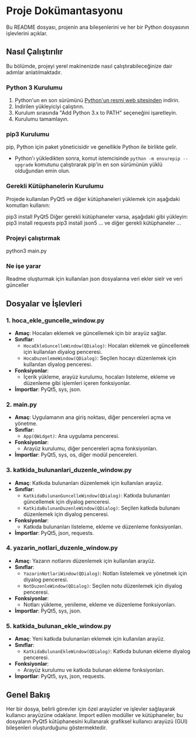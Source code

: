 # Proje Dokümantasyonu

Bu README dosyası, projenin ana bileşenlerini ve her bir Python dosyasının işlevlerini açıklar.

## Nasıl Çalıştırılır

Bu bölümde, projeyi yerel makinenizde nasıl çalıştırabileceğinize dair adımlar anlatılmaktadır.

### Python 3 Kurulumu

1. Python'un en son sürümünü [Python'un resmi web sitesinden](https://www.python.org/downloads/) indirin.
2. İndirilen yükleyiciyi çalıştırın.
3. Kurulum sırasında "Add Python 3.x to PATH" seçeneğini işaretleyin.
4. Kurulumu tamamlayın.

### pip3 Kurulumu

pip, Python için paket yöneticisidir ve genellikle Python ile birlikte gelir.

- Python'ı yükledikten sonra, komut istemcisinde `python -m ensurepip --upgrade` komutunu çalıştırarak pip'in en son sürümünün yüklü olduğundan emin olun.

### Gerekli Kütüphanelerin Kurulumu

Projede kullanılan PyQt5 ve diğer kütüphaneleri yüklemek için aşağıdaki komutları kullanın:


pip3 install PyQt5
Diğer gerekli kütüphaneler varsa, aşağıdaki gibi yükleyin:
pip3 install requests
pip3 install json5
 ... ve diğer gerekli kütüphaneler ...


### Projeyi çalıştırmak
python3 main.py

### Ne işe yarar
Readme oluşturmak için kullanılan json dosyalarına veri ekler sielr ve veri günceller

## Dosyalar ve İşlevleri

### 1. hoca_ekle_guncelle_window.py
- **Amaç**: Hocaları eklemek ve güncellemek için bir arayüz sağlar.
- **Sınıflar**:
  - `HocaEkleGuncelleWindow(QDialog)`: Hocaları eklemek ve güncellemek için kullanılan diyalog penceresi.
  - `HocaDuzenlemeWindow(QDialog)`: Seçilen hocayı düzenlemek için kullanılan diyalog penceresi.
- **Fonksiyonlar**:
  - İçerik yükleme, arayüz kurulumu, hocaları listeleme, ekleme ve düzenleme gibi işlemleri içeren fonksiyonlar.
- **İmportlar**: PyQt5, sys, json.

### 2. main.py
- **Amaç**: Uygulamanın ana giriş noktası, diğer pencereleri açma ve yönetme.
- **Sınıflar**:
  - `App(QWidget)`: Ana uygulama penceresi.
- **Fonksiyonlar**:
  - Arayüz kurulumu, diğer pencereleri açma fonksiyonları.
- **İmportlar**: PyQt5, sys, os, diğer modül pencereleri.

### 3. katkida_bulunanlari_duzenle_window.py
- **Amaç**: Katkıda bulunanları düzenlemek için kullanılan arayüz.
- **Sınıflar**:
  - `KatkidaBulunanGuncelleWindow(QDialog)`: Katkıda bulunanları güncellemek için diyalog penceresi.
  - `KatkidaBulunanDuzenleWindow(QDialog)`: Seçilen katkıda bulunanı düzenlemek için diyalog penceresi.
- **Fonksiyonlar**:
  - Katkıda bulunanları listeleme, ekleme ve düzenleme fonksiyonları.
- **İmportlar**: PyQt5, json, requests.

### 4. yazarin_notlari_duzenle_window.py
- **Amaç**: Yazarın notlarını düzenlemek için kullanılan arayüz.
- **Sınıflar**:
  - `YazarinNotlariWindow(QDialog)`: Notları listelemek ve yönetmek için diyalog penceresi.
  - `NotDuzenleWindow(QDialog)`: Seçilen notu düzenlemek için diyalog penceresi.
- **Fonksiyonlar**:
  - Notları yükleme, yenileme, ekleme ve düzenleme fonksiyonları.
- **İmportlar**: PyQt5, sys, json.

### 5. katkida_bulunan_ekle_window.py
- **Amaç**: Yeni katkıda bulunanları eklemek için kullanılan arayüz.
- **Sınıflar**:
  - `KatkidaBulunanEkleWindow(QDialog)`: Katkıda bulunan ekleme diyalog penceresi.
- **Fonksiyonlar**:
  - Arayüz kurulumu ve katkıda bulunan ekleme fonksiyonları.
- **İmportlar**: PyQt5, sys, json, requests.

## Genel Bakış

Her bir dosya, belirli görevler için özel arayüzler ve işlevler sağlayarak kullanıcı arayüzüne odaklanır. İmport edilen modüller ve kütüphaneler, bu dosyaların PyQt5 kütüphanesini kullanarak grafiksel kullanıcı arayüzü (GUI) bileşenleri oluşturduğunu göstermektedir.
